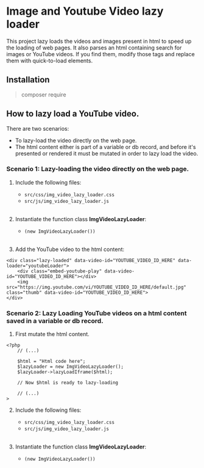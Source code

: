 
# Image and Youtube Video lazy loader

This project lazy loads the videos and images present in html to speed up the loading of web pages. It also parses an
html containing search for images or YouTube videos. If you find them, modify those tags and replace them with
quick-to-load elements.

## Installation 

> composer require 

## How to lazy load a YouTube video.

There are two scenarios:

- To lazy-load the video directly on the web page.
- The html content either is part of a variable or db record, and before it's presented or rendered it must be mutated
  in order to lazy load the video.

### Scenario 1: Lazy-loading the video directly on the web page.

1. Include the following files:
    * `src/css/img_video_lazy_loader.css`
    * `src/js/img_video_lazy_loader.js`
      <br>
      <br>

2. Instantiate the function class **ImgVideoLazyLoader**:
    * `(new ImgVideoLazyLoader())`
      <br>
      <br>

3. Add the YouTube video to the html content:

```
<div class="lazy-loaded" data-video-id="YOUTUBE_VIDEO_ID_HERE" data-loader="youtubeLoader">
    <div class="embed-youtube-play" data-video-id="YOUTUBE_VIDEO_ID_HERE"></div>
    <img src="https://img.youtube.com/vi/YOUTUBE_VIDEO_ID_HERE/default.jpg" class="thumb" data-video-id="YOUTUBE_VIDEO_ID_HERE">
</div>
```     

### Scenario 2: Lazy Loading YouTube videos on a html content saved in a variable or db record.

1. First mutate the html content. 
```
<?php
    // (...)
    
    $html = "Html code here";
    $lazyLoader = new ImgVideoLazyLoader();
    $lazyLoader->lazyLoadIframe($html);
    
    // Now $html is ready to lazy-loading
    
    // (...)
>
```
2. Include the following files:
    * `src/css/img_video_lazy_loader.css`
    * `src/js/img_video_lazy_loader.js`
      <br>
      <br>

3. Instantiate the function class **ImgVideoLazyLoader**:
    * `(new ImgVideoLazyLoader())`
      <br>
      <br>





